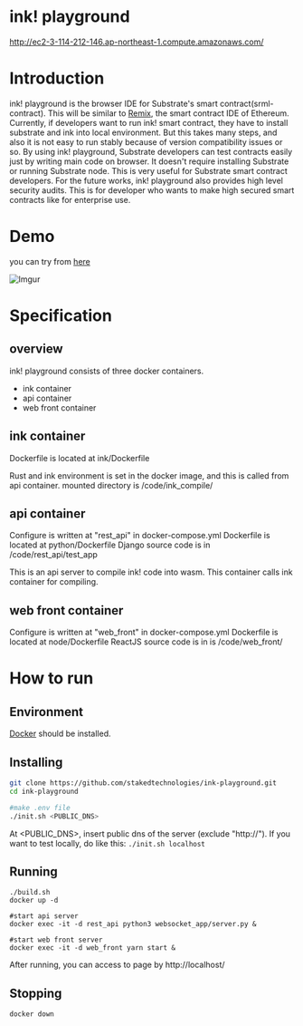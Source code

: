 
# ink! playground

http://ec2-3-114-212-146.ap-northeast-1.compute.amazonaws.com/

# Introduction
ink! playground is the browser IDE for Substrate's smart contract(srml-contract). This will be similar to [Remix](https://github.com/ethereum/remix), the smart contract IDE of Ethereum.
Currently, if developers want to run ink! smart contract, they have to install substrate and ink into local environment. But this takes many steps, and also it is not easy to run stably because of version compatibility issues or so.
By using ink! playground, Substrate developers can test contracts easily just by writing main code on browser.
It doesn't require installing Substrate or running Substrate node. This is very useful for Substrate smart contract developers.
For the future works, ink! playground also provides high level security audits. This is for developer who wants to make high secured smart contracts like for enterprise use.

# Demo
you can try from [here](http://ec2-3-114-212-146.ap-northeast-1.compute.amazonaws.com/)

![Imgur](https://i.imgur.com/xBDgM62.png)

# Specification
## overview
ink! playground consists of three docker containers.
- ink container
- api container
- web front container

## ink container
Dockerfile is located at ink/Dockerfile

Rust and ink environment is set in the docker image, and this is called from api container.
mounted directory is /code/ink_compile/

## api container
Configure is written at "rest_api" in docker-compose.yml
Dockerfile is located at python/Dockerfile
Django source code is in /code/rest_api/test_app

This is an api server to compile ink! code into wasm. This container calls ink container for compiling.

## web front container
Configure is written at "web_front" in docker-compose.yml
Dockerfile is located at node/Dockerfile
ReactJS source code is in is /code/web_front/


# How to run

## Environment
[Docker](https://www.docker.com/) should be installed.

## Installing

```bash
git clone https://github.com/stakedtechnologies/ink-playground.git
cd ink-playground

#make .env file
./init.sh <PUBLIC_DNS>
```
At <PUBLIC_DNS>, insert public dns of the server (exclude "http://").
If you want to test locally, do like this: `./init.sh localhost`

## Running
```
./build.sh
docker up -d

#start api server
docker exec -it -d rest_api python3 websocket_app/server.py &

#start web front server
docker exec -it -d web_front yarn start &
```
After running, you can access to page by http://localhost/

## Stopping
```bash
docker down
```


